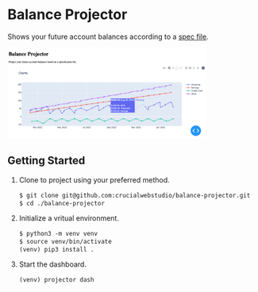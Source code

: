 # Balance Projector

Shows your future account balances according to a [spec file](balance-projector.dist.yml).

<img src="https://github.com/crucialwebstudio/balance-projector/blob/master/screenshot.png?raw=true" alt="Balance Projector" width="400"/>

## Getting Started

1. Clone to project using your preferred method.
   ```shell
   $ git clone git@github.com:crucialwebstudio/balance-projector.git
   $ cd ./balance-projector
   ```
2. Initialize a vritual environment.
   ```shell
   $ python3 -m venv venv
   $ source venv/bin/activate
   (venv) pip3 install .
   ```

3. Start the dashboard.
   ```shell
   (venv) projector dash
   ```